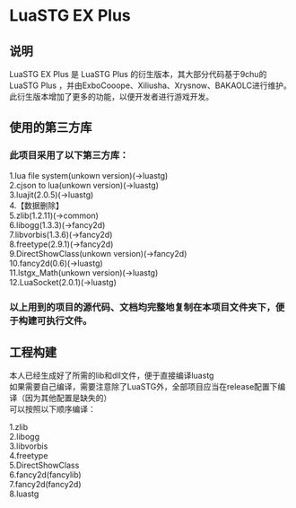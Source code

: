# LuaSTG EX Plus  

## 说明  

LuaSTG EX Plus 是 LuaSTG Plus 的衍生版本，其大部分代码基于9chu的 LuaSTG Plus ，并由ExboCooope、Xiliusha、Xrysnow、BAKAOLC进行维护。此衍生版本增加了更多的功能，以便开发者进行游戏开发。  

## 使用的第三方库  

### 此项目采用了以下第三方库：  

1.lua file system(unkown version)(->luastg)  
2.cjson to lua(unkown version)(->luastg)  
3.luajit(2.0.5)(->luastg)  
4.【数据删除】  
5.zlib(1.2.11)(->common)  
6.libogg(1.3.3)(->fancy2d)  
7.libvorbis(1.3.6)(->fancy2d)  
8.freetype(2.9.1)(->fancy2d)  
9.DirectShowClass(unkown version)(->fancy2d)  
10.fancy2d(0.6)(->luastg)  
11.lstgx_Math(unkown version)(->luastg)  
12.LuaSocket(2.0.1)(->luastg)  

### 以上用到的项目的源代码、文档均完整地复制在本项目文件夹下，便于构建可执行文件。  

## 工程构建  

本人已经生成好了所需的lib和dll文件，便于直接编译luastg  
如果需要自己编译，需要注意除了LuaSTG外，全部项目应当在release配置下编译（因为其他配置是缺失的）  
可以按照以下顺序编译：  

1.zlib  
2.libogg  
3.libvorbis  
4.freetype  
5.DirectShowClass  
6.fancy2d(fancylib)  
7.fancy2d(fancy2d)  
8.luastg  
